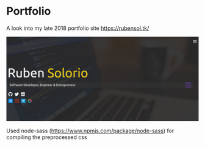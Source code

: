 # Portfolio

A look into my late 2018 portfolio site
https://rubensol.tk/

<img src="https://github.com/rmar72/Portfolio/blob/master/dist/img/portfolio%20entry.PNG" />

Used node-sass (https://www.npmjs.com/package/node-sass) for compiling the preprocessed css



